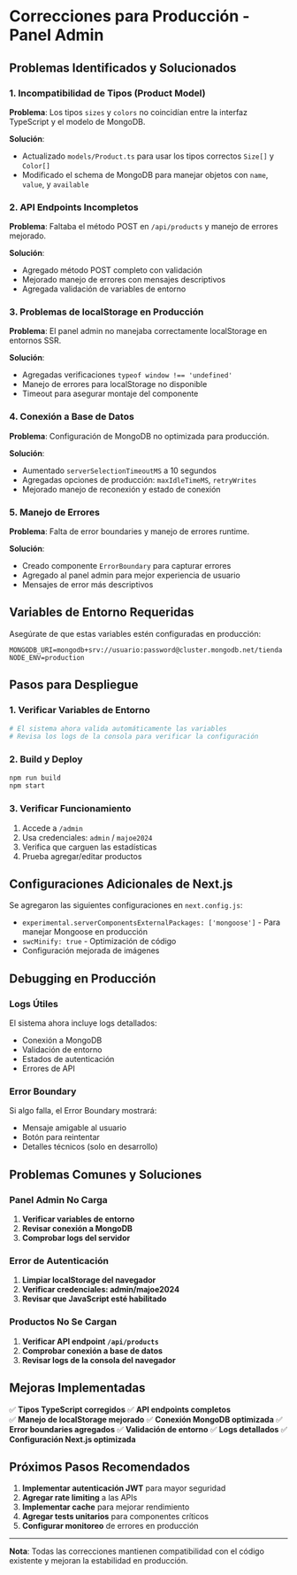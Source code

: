 # Correcciones para Producción - Panel Admin

## Problemas Identificados y Solucionados

### 1. **Incompatibilidad de Tipos (Product Model)**
**Problema**: Los tipos `sizes` y `colors` no coincidían entre la interfaz TypeScript y el modelo de MongoDB.

**Solución**: 
- Actualizado `models/Product.ts` para usar los tipos correctos `Size[]` y `Color[]`
- Modificado el schema de MongoDB para manejar objetos con `name`, `value`, y `available`

### 2. **API Endpoints Incompletos**
**Problema**: Faltaba el método POST en `/api/products` y manejo de errores mejorado.

**Solución**:
- Agregado método POST completo con validación
- Mejorado manejo de errores con mensajes descriptivos
- Agregada validación de variables de entorno

### 3. **Problemas de localStorage en Producción**
**Problema**: El panel admin no manejaba correctamente localStorage en entornos SSR.

**Solución**:
- Agregadas verificaciones `typeof window !== 'undefined'`
- Manejo de errores para localStorage no disponible
- Timeout para asegurar montaje del componente

### 4. **Conexión a Base de Datos**
**Problema**: Configuración de MongoDB no optimizada para producción.

**Solución**:
- Aumentado `serverSelectionTimeoutMS` a 10 segundos
- Agregadas opciones de producción: `maxIdleTimeMS`, `retryWrites`
- Mejorado manejo de reconexión y estado de conexión

### 5. **Manejo de Errores**
**Problema**: Falta de error boundaries y manejo de errores runtime.

**Solución**:
- Creado componente `ErrorBoundary` para capturar errores
- Agregado al panel admin para mejor experiencia de usuario
- Mensajes de error más descriptivos

## Variables de Entorno Requeridas

Asegúrate de que estas variables estén configuradas en producción:

```env
MONGODB_URI=mongodb+srv://usuario:password@cluster.mongodb.net/tienda
NODE_ENV=production
```

## Pasos para Despliegue

### 1. Verificar Variables de Entorno
```bash
# El sistema ahora valida automáticamente las variables
# Revisa los logs de la consola para verificar la configuración
```

### 2. Build y Deploy
```bash
npm run build
npm start
```

### 3. Verificar Funcionamiento
1. Accede a `/admin`
2. Usa credenciales: `admin` / `majoe2024`
3. Verifica que carguen las estadísticas
4. Prueba agregar/editar productos

## Configuraciones Adicionales de Next.js

Se agregaron las siguientes configuraciones en `next.config.js`:

- `experimental.serverComponentsExternalPackages: ['mongoose']` - Para manejar Mongoose en producción
- `swcMinify: true` - Optimización de código
- Configuración mejorada de imágenes

## Debugging en Producción

### Logs Útiles
El sistema ahora incluye logs detallados:
- Conexión a MongoDB
- Validación de entorno
- Estados de autenticación
- Errores de API

### Error Boundary
Si algo falla, el Error Boundary mostrará:
- Mensaje amigable al usuario
- Botón para reintentar
- Detalles técnicos (solo en desarrollo)

## Problemas Comunes y Soluciones

### Panel Admin No Carga
1. **Verificar variables de entorno**
2. **Revisar conexión a MongoDB**
3. **Comprobar logs del servidor**

### Error de Autenticación
1. **Limpiar localStorage del navegador**
2. **Verificar credenciales: admin/majoe2024**
3. **Revisar que JavaScript esté habilitado**

### Productos No Se Cargan
1. **Verificar API endpoint `/api/products`**
2. **Comprobar conexión a base de datos**
3. **Revisar logs de la consola del navegador**

## Mejoras Implementadas

✅ **Tipos TypeScript corregidos**
✅ **API endpoints completos**  
✅ **Manejo de localStorage mejorado**
✅ **Conexión MongoDB optimizada**
✅ **Error boundaries agregados**
✅ **Validación de entorno**
✅ **Logs detallados**
✅ **Configuración Next.js optimizada**

## Próximos Pasos Recomendados

1. **Implementar autenticación JWT** para mayor seguridad
2. **Agregar rate limiting** a las APIs
3. **Implementar cache** para mejorar rendimiento
4. **Agregar tests unitarios** para componentes críticos
5. **Configurar monitoreo** de errores en producción

---

**Nota**: Todas las correcciones mantienen compatibilidad con el código existente y mejoran la estabilidad en producción.
